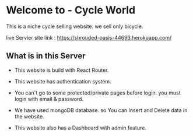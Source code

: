 # Welcome to - Cycle World
This is a niche cycle selling website. we sell only bicycle.


 live Servier site link : https://shrouded-oasis-44693.herokuapp.com/


## What is in this Server 
- This website is build with React Router.

- This website has authentication system. 

- You can't go to some protected/private pages before login. you must login with email & password.

- We have used mongoDB database. so You can Insert and Delete data in the website.

- This website also has a Dashboard with admin feature.
